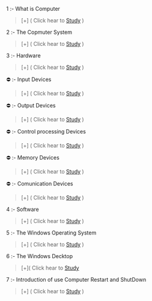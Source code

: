 

 1 :- What is Computer

> [+] ( Click hear to [Study](https://github.com/hackersinsrilankaofc/NOTE-LAB/blob/main/Introduction%20of%20use%20Copmuter/What%20is%20a%20Computer.md) )

 2 :- The Copmuter System
 
> [+] ( Click hear to [Study](https://github.com/hackersinsrilankaofc/NOTE-LAB/blob/main/Introduction%20of%20use%20Copmuter/The%20Computer%20System.md) )

 3 :- Hardware 

> [+] ( Click hear to [Study](https://github.com/hackersinsrilankaofc/NOTE-LAB/blob/main/Introduction%20of%20use%20Copmuter/Hardware.md) )

 ⛔ :- Input Devices

> [+] ( Click hear to [Study](https://github.com/hackersinsrilankaofc/NOTE-LAB/blob/main/Introduction%20of%20use%20Copmuter/Input%20Devices.md) )

 ⛔ :- Output Devices

> [+] ( Click hear to [Study](https://github.com/hackersinsrilankaofc/NOTE-LAB/blob/main/Introduction%20of%20use%20Copmuter/Output%20Devices.md) )

 ⛔ :- Control processing Devices

> [+] ( Click hear to [Study](https://github.com/hackersinsrilankaofc/NOTE-LAB/blob/main/Introduction%20of%20use%20Copmuter/Control%20and%20Processing%20Devices.md) )

 ⛔ :- Memory Devices

> [+] ( Click hear to [Study](https://github.com/hackersinsrilankaofc/NOTE-LAB/blob/main/Introduction%20of%20use%20Copmuter/Memory%20Devices.md) )


 ⛔ :- Comunication Devices

> [+] ( Click hear to [Study](https://github.com/hackersinsrilankaofc/NOTE-LAB/blob/main/Introduction%20of%20use%20Copmuter/Communication%20Devices.md) )

4 :- Software 

> [+] ( Click hear to [Study](https://github.com/hackersinsrilankaofc/NOTE-LAB/blob/main/Introduction%20of%20use%20Copmuter/Software.md) )

5 :- The Windows Operating System 

> [+] ( Click hear to [Study](https://github.com/hackersinsrilankaofc/NOTE-LAB/blob/main/Introduction%20of%20use%20Copmuter/Windows%20Operating%20System.md) )

6 :- The Windows Decktop 

> [+]( Click hear to [Study](https://github.com/hackersinsrilankaofc/NOTE-LAB/blob/main/Introduction%20of%20use%20Copmuter/The%20Windows%20Decktop.md)

7 :- Introduction of use Computer Restart and ShutDown

> [+] ( Click hear to [Study](https://github.com/hackersinsrilankaofc/NOTE-LAB/blob/main/Introduction%20of%20use%20Copmuter/Restart%20and%20shut%20Down.md) )


